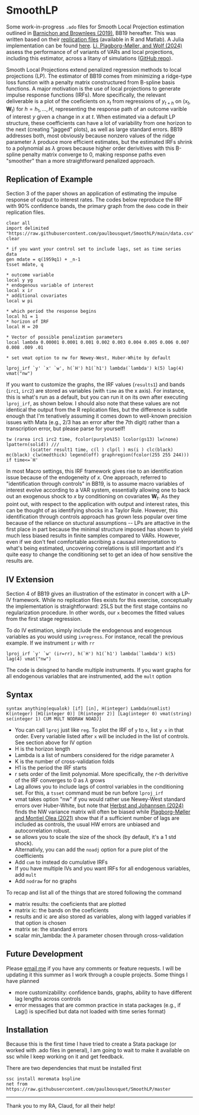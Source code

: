 # SmoothLP

Some work-in-progress `.ado` files for Smooth Local Projection estimation outlined in [Barnichon and Brownlees (2019)](https://www.mitpressjournals.org/doi/abs/10.1162/rest_a_00778), BB19 hereafter. This was written based on their [replication files](https://dataverse.harvard.edu/dataset.xhtml?persistentId=doi:10.7910/DVN/8KQJBJ) (available in R and Matlab). A Julia implementation can be found [here](https://github.com/justinjjlee/SmoothLocalProjections.jl). [Li, Plagborg-Møller, and Wolf (2024)](https://www.sciencedirect.com/science/article/pii/S030440762400068X?via%3Dihub) assess the performance of of variants of VARs and local projections, including this estimator, across a litany of simulations ([GitHub repo](https://github.com/dake-li/lp_var_simul)). 

Smooth Local Projections extend penalized regression methods to local projections (LP). The estimator of BB19 comes from minimizing a ridge-type loss function with a penalty matrix constructured from B-spline basis functions. A major motivation is the use of local projections to generate impulse response functions (IRFs). More specifically, the relevant deliverable is a plot of the coeficients on $x_t$ from regressions of $y_{t+h}$ on $(x_t,\boldsymbol{W}_t)$ for $h=h_1,\dots,H$, representing the response path of an outcome varible of interest $y$ given a change in $x$ at $t$. When estimated via a default LP structure, these coefficients can have a lot of variability from one horizon to the next (creating "jagged" plots), as well as large standard errors. BB19 addresses both, most obviously because nonzero values of the ridge parameter $\lambda$ produce more efficient estimates, but the estimated IRFs shrink to a polynomial as $\lambda$ grows because higher order derivitives with this B-spline penalty matrix converge to 0, making response paths even "smoother" than a more straightforward penalized approach. 

## Replication of Example

Section 3 of the paper shows an application of estimating the impulse response of output to interest rates. The codes below reproduce the IRF with 90% confidence bands, the primary graph from the `demo` code in their replication files. 

```
clear all
import delimited "https://raw.githubusercontent.com/paulbousquet/SmoothLP/main/data.csv", clear

* if you want your control set to include lags, set as time series data
gen mdate = q(1959q1) + _n-1
tsset mdate, q

* outcome variable 
local y yg
* endogenous variable of interest 
local x ir
* additional covariates 
local w pi 

* which period the response begins 
local h1 = 1
* horizon of IRF 
local H = 20

* Vector of possible penalization parameters 
local lambda 0.00001 0.0001 0.001 0.002 0.003 0.004 0.005 0.006 0.007 0.008 .009 .01

* set vmat option to nw for Newey-West, Huber-White by default 

lproj_irf `y' `x' `w', h(`H') h1(`h1') lambda(`lambda') k(5) lag(4) vmat("nw")

```
If you want to customize the graphs, the IRF values (`results1`) and bands (`irc1`, `irc2`) are stored as variables (with `time` as the x axis). For instance, this is what's run as a default, but you can run it on its own after executing `lproj_irf`, as shown below. I should also note that these values are not identical the output from the R replication files, but the difference is subtle enough that I'm tenatively assuming it comes down to well-known precision issues with Mata (e.g., 2/3 has an error after the 7th digit) rather than a transcription error, but please parse for yourself! 
```
tw (rarea irc1 irc2 time, fcolor(purple%15) lcolor(gs13) lw(none) lpattern(solid)) ///
         (scatter result1 time, c(l ) clp(l ) ms(i ) clc(black) mc(black) clw(medthick) legend(off) graphregion(fcolor(255 255 244))) if time<=`H'
```

In most Macro settings, this IRF framework gives rise to an identification issue because of the endogeneity of $x$. One approach, referred to "identification through controls" in BB19, is to assume macro variables of interest evolve according to a VAR system, essentially allowing one to back out an exogenous shock to $x$ by conditioning on covariates $\boldsymbol{W}_t$. As they point out, with respect to the application with output and interest rates, this can be thought of as identifying shocks in a Taylor Rule. However, this identification through controls approach has grown less popular over time because of the reliance on stuctural assumptions -- LPs are attactive in the first place in part because the minimal structure imposed has shown to yield much less biased results in finite samples compared to VARs. However, even if we don't feel comfortable ascribing a causaul interpretation to what's being estimated, uncovering correlations is still important and it's quite easy to change the conditioning set to get an idea of how sensitive the results are. 

## IV Extension 

Section 4 of BB19 gives an illustration of the estimator in concert with a LP-IV framework. While no replication files exists for this exercise, conceptually the implementation is straightforward: 2SLS but the first stage contains no regularization procedure. In other words, our `x` becomes the fitted values from the first stage regression. 

To do IV estimation, simply include the endogenous and exogenous variables as you would using `ivregress`. For instance, recall the previous example. If we instrument `ir` with `rr` 

```
lproj_irf `y' `w' (ir=rr), h(`H') h1(`h1') lambda(`lambda') k(5) lag(4) vmat("nw")
```
The code is deisgned to handle multiple instruments. If you want graphs for all endogenous variables that are instrumented, add the `mult` option  

## Syntax 

```
syntax anything(equalok) [if] [in], H(integer) Lambda(numlist) K(integer) [H1(integer 0)] [R(integer 2)] [Lag(integer 0) vmat(string) se(integer 1) CUM MULT NODRAW NOADJ]
```
* You can call `lproj` just like `reg`. To plot the IRF of `y` to `x`, list `y x` in that order. Every variable listed after `x` will be included in the list of controls. See section above for IV option
* H is the horizon length
* Lambda is a list of numbers considered for the ridge parameter $\lambda$ 
* K is the number of cross-validation folds
* H1 is the period the IRF starts
* r sets order of the limit polynomial. More specifically, the $r$-th derivitive of the IRF converges to 0 as $\lambda$ grows 
* Lag allows you to include lags of control variables in the conditioning set. For this, a `tsset` command must be run before `lproj_irf`
* vmat takes option "nw" if you would rather use Newey-West standard errors over Huber-White, but note that [Herbst and Johannsen (2024)](http://www.sciencedirect.com/science/article/pii/S0304407624000010) finds the NW variance matrix will often be biased while [Plagborg-Møller and Montiel Olea (2021)](https://joseluismontielolea.com/lp_inference_ecta.pdf) show that if a sufficient number of lags are included as controls, the usual HW errors are unbiased and autocorrelation robust.
* se allows you to scale the size of the shock (by default, it's a 1 std shock).
* Alternativly, you can add the `noadj` option for a pure plot of the coefficients
* Add `cum` to instead do cumulative IRFs
* If you have multiple IVs and you want IRFs for all endogenous variables, add `mult`
* Add `nodraw` for no graphs

To recap and list all of the things that are stored following the command 
* matrix results: the coeficients that are plotted
* matrix ic: the bands on the coeficients
* results and ic are also stored as variables, along with lagged variables if that option is chosen 
* matrix se: the standard errors
* scalar min_lambda: the $\lambda$ parameter chosen through cross-validation 

## Future Development 

Please [email me](mailto:ptb8zf@virginia.edu) if you have any comments or feature requests. I will be updating it this summer as I work through a couple projects. Some things I have planned 

* more customizability: confidence bands, graphs, ability to have different lag lengths across controls  
* error messages that are common practice in stata packages (e.g., if Lag() is specified but data not loaded with time series format) 
 
 ## Installation

Because this is the first time I have tried to create a Stata package (or worked with .ado files in general), I am going to wait to make it available on ssc while I keep working on it and get feedback. 

There are two dependencies that must be installed first 

 ```
ssc install moremata bspline
net from https://raw.githubusercontent.com/paulbousquet/SmoothLP/master 
```

***
Thank you to my RA, Claud, for all their help!

